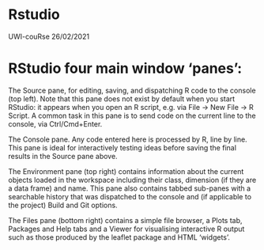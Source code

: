 Rstudio
================
UWI-couRse
26/02/2021

# RStudio four main window ‘panes’:

The Source pane, for editing, saving, and dispatching R code to the console (top left). Note that this pane does not exist by default when you start RStudio: it appears when you open an R script, e.g. via File -> New File -> R Script. A common task in this pane is to send code on the current line to the console, via Ctrl/Cmd+Enter.

The Console pane. Any code entered here is processed by R, line by line. This pane is ideal for interactively testing ideas before saving the final results in the Source pane above.

The Environment pane (top right) contains information about the current objects loaded in the workspace including their class, dimension (if they are a data frame) and name. This pane also contains tabbed sub-panes with a searchable history that was dispatched to the console and (if applicable to the project) Build and Git options.

The Files pane (bottom right) contains a simple file browser, a Plots tab, Packages and Help tabs and a Viewer for visualising interactive R output such as those produced by the leaflet package and HTML ‘widgets’.
